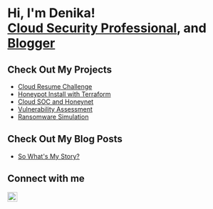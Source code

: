 <h1> Hi, I'm Denika! </br><a href="https://www.linkedin.com/in/denika-randle/">Cloud Security Professional</a>, and <a href="https://github.com/denika01">Blogger</a></h1>
<h2>Check Out My Projects</h2>

  - [Cloud Resume Challenge](https://github.com/denika01/Cloud-Resume)
  - [Honeypot Install with Terraform](https://github.com/denika01/Terraform-Honeypot)
  - [Cloud SOC and Honeynet](https://github.com/denika01/cloud-soc)
  - [Vulnerability Assessment](https://github.com/denika01/Vulnerability-Assessment)
  - [Ransomware Simulation](https://github.com/denika01/Ransomware-Simulation)

<h2>Check Out My Blog Posts</h2>

- [So What's My Story?](https://dazi-tech.webflow.io/posts/meet-denika)

<h2>Connect with me</h2>

[<img align="left" alt="DenikaRandle | LinkedIn" width="22px" src="https://cdn.jsdelivr.net/npm/simple-icons@v3/icons/linkedin.svg" />][linkedin]

[linkedin]: https://linkedin.com/in/denika-randle


<!--
**denika01/denika01** is a ✨ _special_ ✨ repository because its `README.md` (this file) appears on your GitHub profile.

Here are some ideas to get you started:

- 🔭 I’m currently working on ...
- 🌱 I’m currently learning ...
- 👯 I’m looking to collaborate on ...
- 🤔 I’m looking for help with ...
- 💬 Ask me about ...
- 📫 How to reach me: ...
- 😄 Pronouns: ...
- ⚡ Fun fact: ...
-->
